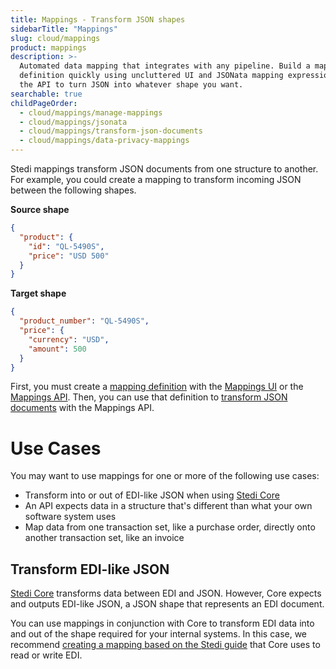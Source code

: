```yaml
---
title: Mappings - Transform JSON shapes
sidebarTitle: "Mappings"
slug: cloud/mappings
product: mappings
description: >-
  Automated data mapping that integrates with any pipeline. Build a mapping
  definition quickly using uncluttered UI and JSONata mapping expressions. Use
  the API to turn JSON into whatever shape you want.
searchable: true
childPageOrder:
  - cloud/mappings/manage-mappings
  - cloud/mappings/jsonata
  - cloud/mappings/transform-json-documents
  - cloud/mappings/data-privacy-mappings
---
```


Stedi mappings transform JSON documents from one structure to another. For example, you could create a mapping to transform incoming JSON between the following shapes.

**Source shape**

```json
{
  "product": {
    "id": "QL-5490S",
    "price": "USD 500"
  }
}
```

**Target shape**

```json
{
  "product_number": "QL-5490S",
  "price": {
    "currency": "USD",
    "amount": 500
  }
}
```

First, you must create a [mapping definition](/docs/cloud/mappings/manage-mappings/mapping-definition) with the [Mappings UI](/docs/cloud/mappings/manage-mappings/ui-guide) or the [Mappings API](/docs/cloud/mappings/manage-mappings/api-guide). Then, you can use that definition to [transform JSON documents](/docs/cloud/mappings/transform-json-documents) with the Mappings API.

# Use Cases

You may want to use mappings for one or more of the following use cases:

- Transform into or out of EDI-like JSON when using [Stedi Core](/docs/core)
- An API expects data in a structure that's different than what your own software system uses
- Map data from one transaction set, like a purchase order, directly onto another transaction set, like an invoice

## Transform EDI-like JSON

[Stedi Core](/docs/core) transforms data between EDI and JSON. However, Core expects and outputs EDI-like JSON, a JSON shape that represents an EDI document.

You can use mappings in conjunction with Core to transform EDI data into and out of the shape required for your internal systems. In this case, we recommend [creating a mapping based on the Stedi guide](/docs/core/guides/create-a-mapping-from-a-stedi-guide) that Core uses to read or write EDI.
